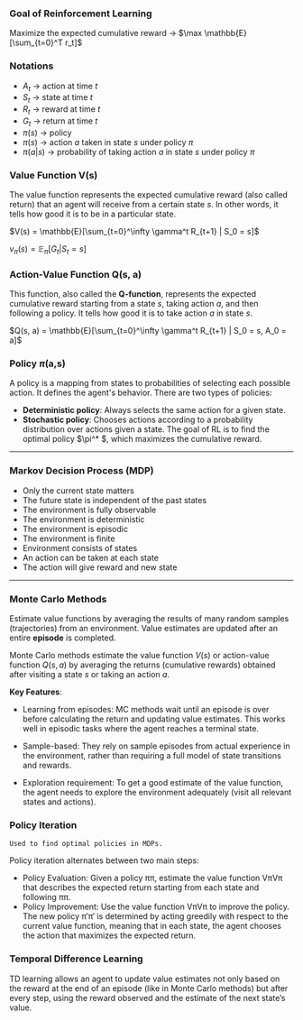 ### Goal of Reinforcement Learning

Maximize the expected cumulative reward -> $\max \mathbb{E}[\sum_{t=0}^T r_t]$

### Notations

- $A_t$ -> action at time $t$
- $S_t$ -> state at time $t$
- $R_t$ -> reward at time $t$
- $G_t$ -> return at time $t$
- $\pi(s)$ -> policy
- $\pi(s)$ -> action $a$ taken in state $s$ under policy $\pi$
- $\pi(a|s)$ -> probability of taking action $a$ in state $s$ under policy $\pi$

### Value Function V(s)

The value function represents the expected cumulative reward (also called return) that an agent will receive from a
certain state $s$. In other words, it tells how good it is to be in a particular state.

$V(s) = \mathbb{E}[\sum_{t=0}^\infty \gamma^t R_{t+1} | S_0 = s]$

$v_{\pi}(s) = \mathbb{E}_{\pi}[G_t|S_t=s]$

### Action-Value Function Q(s, a)

This function, also called the **Q-function**, represents the expected cumulative reward starting from a state $s$,
taking action $a$, and then following a policy. It tells how good it is to take action $a$ in state $s$.

$Q(s, a) = \mathbb{E}[\sum_{t=0}^\infty \gamma^t R_{t+1} | S_0 = s, A_0 = a]$


### Policy $\pi$(a,s)
A policy is a mapping from states to probabilities of selecting each possible action. It defines the agent's behavior.
There are two types of policies:
- **Deterministic policy**: Always selects the same action for a given state.
- **Stochastic policy**: Chooses actions according to a probability distribution over actions given a state.
  The goal of RL is to find the optimal policy $\pi^* $, which maximizes the cumulative reward.


---

### Markov Decision Process (MDP)

- Only the current state matters
- The future state is independent of the past states
- The environment is fully observable
- The environment is deterministic
- The environment is episodic
- The environment is finite
- Environment consists of states
- An action can be taken at each state
- The action will give reward and new state

-----
### Monte Carlo Methods
Estimate value functions by averaging the results of many random samples (trajectories) from an environment.
Value estimates are updated after an entire **episode** is completed.

Monte Carlo methods estimate the value function $V(s)$ or action-value function $Q(s,a)$ by averaging the returns (cumulative rewards) obtained after visiting a state $s$ or taking an action $a$.

**Key Features**:

- Learning from episodes: MC methods wait until an episode is over before calculating the return and updating value estimates. This works well in episodic tasks where the agent reaches a terminal state.

- Sample-based: They rely on sample episodes from actual experience in the environment, rather than requiring a full model of state transitions and rewards.

- Exploration requirement: To get a good estimate of the value function, the agent needs to explore the environment adequately (visit all relevant states and actions).


### Policy Iteration
    Used to find optimal policies in MDPs.

Policy iteration alternates between two main steps:

- Policy Evaluation: Given a policy ππ, estimate the value function VπVπ that describes the expected return starting from each state and following ππ.
- Policy Improvement: Use the value function VπVπ to improve the policy. The new policy π′π′ is determined by acting greedily with respect to the current value function, meaning that in each state, the agent chooses the action that maximizes the expected return.


### Temporal Difference Learning
TD learning allows an agent to update value estimates not only based on the reward at the end of an episode (like in Monte Carlo methods) but after every step, using the reward observed and the estimate of the next state’s value.



















